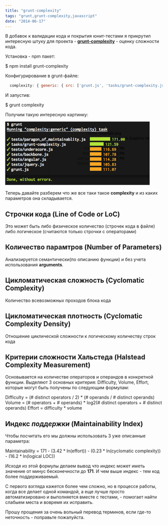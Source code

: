 ```yaml
---
title: "grunt-complexity"
tags: "grunt,grunt-complexity,javascript"
date: "2014-06-17"
---
```


В добавок к валидации кода и покрытия юнит-тестами я прикрутил интересную штуку для проекта - **[grunt-complexity](https://github.com/vigetlabs/grunt-complexity)** - оценку сложности кода.

Установка - npm пакет:

$ npm install grunt-complexity

Конфигурирование в grunt-файле:

```javascript 
  complexity: { generic: { src: ['grunt.js', 'tasks/grunt-complexity.js'], options: { errorsOnly: false, cyclomatic: 3, halstead: 8, maintainability: 100 } } }  
 ```

И запустив:

$ grunt complexity

Получим такую интересную картинку:

![grunt-complexity](images/example.png "grunt-complexity")

Теперь давайте разберем что же все таки такое **complexity** и из каких параметров она складывается.

## Строчки кода (Line of Code or LoC)

Это может быть либо физическое количество (строчек кода в файле) либо логическое (считаются только строчки с операторами)

## Количество парамтров (Number of Parameters)

Анализируется семантически(по описанию функции) и без учета использования **arguments**.

## Цикломатическая сложность (Cyclomatic Complexity)

Количество всевозможных проходов блока кода

## Цикломатическая плотность (Cyclomatic Complexity Density)

Отношение циклической сложности к логическому количеству строк кода

## Критерии сложности Хальстеда (Halstead Complexity Measurement)

Основывается на количестве операторов и операндов в конкретной функции. Выделяют 3 основных критерия: Difficulty, Volume, Effort, которые могут быть получены по следующим формулам:

Difficulty = (# distinct operators / 2) \* (# operands / # distinct operands)
Volume = (# operators + # operands) \* log2(# distinct operators + # distinct operands)
Effort = difficulty \* volume

## Индекс _поддержки_ (Maintainability Index)

Чтобы посчитать его мы должны использовать 3 уже описанные параметра:

 Maintainability =  171 - (3.42 \* ln(effort)) - (0.23 \* ln(cyclomatic complexity)) - (16.2 \* ln(logical LOC))

Исходя из этой формулы делаем вывод что индекс может иметь значение от минус бесконечности до **171**. И чем выше индекс - тем код более поддерживаемый.

С первого взгляда кажется более чем сложно, но в процессе работы, когда все делает одной командой, а еще лучше просто автоматизировано и выполняется вместе с тестами, - помогает найти слабыем места и вовремя их исправить.

Прошу прощения за очень вольный перевод терминов, если где-то неточность - поправьте пожалуйста.
